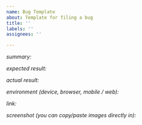 ```yaml
---
name: Bug Template
about: Template for filing a bug
title: ''
labels: ''
assignees: ''

---
```


*summary:*

*expected result:*

*actual result:*

*environment (device, browser, mobile / web):*

*link:*

*screenshot (you can copy/paste images directly in):*

